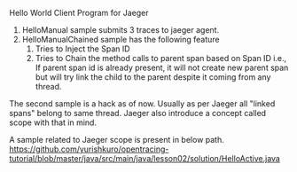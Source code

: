 Hello World Client Program for Jaeger

1. HelloManual sample submits 3 traces to jaeger agent.
2. HelloManualChained sample has the following feature
    1. Tries to Inject the Span ID
    2. Tries to Chain the method calls to parent span based on Span ID
        i.e., If parent span id is already present, it will not create new parent span but will try link the child to the
        parent despite it coming from any thread.

The second sample is a hack as of now. Usually as per Jaeger all "linked spans" belong to same thread. Jaeger also introduce a concept called scope with that in mind.

A sample related to Jaeger  scope is present in below path.
https://github.com/yurishkuro/opentracing-tutorial/blob/master/java/src/main/java/lesson02/solution/HelloActive.java